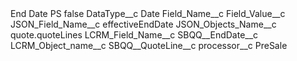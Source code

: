 <?xml version="1.0" encoding="UTF-8"?>
<CustomMetadata xmlns="http://soap.sforce.com/2006/04/metadata" xmlns:xsi="http://www.w3.org/2001/XMLSchema-instance" xmlns:xsd="http://www.w3.org/2001/XMLSchema">
    <label>End Date PS</label>
    <protected>false</protected>
    <values>
        <field>DataType__c</field>
        <value xsi:type="xsd:string">Date</value>
    </values>
    <values>
        <field>Field_Name__c</field>
        <value xsi:nil="true"/>
    </values>
    <values>
        <field>Field_Value__c</field>
        <value xsi:nil="true"/>
    </values>
    <values>
        <field>JSON_Field_Name__c</field>
        <value xsi:type="xsd:string">effectiveEndDate</value>
    </values>
    <values>
        <field>JSON_Objects_Name__c</field>
        <value xsi:type="xsd:string">quote.quoteLines</value>
    </values>
    <values>
        <field>LCRM_Field_Name__c</field>
        <value xsi:type="xsd:string">SBQQ__EndDate__c</value>
    </values>
    <values>
        <field>LCRM_Object_name__c</field>
        <value xsi:type="xsd:string">SBQQ__QuoteLine__c</value>
    </values>
    <values>
        <field>processor__c</field>
        <value xsi:type="xsd:string">PreSale</value>
    </values>
</CustomMetadata>
